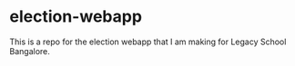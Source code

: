 # election-webapp
This is a repo for the election webapp that I am making for Legacy School Bangalore.
